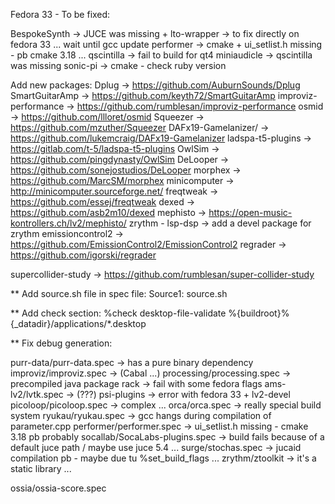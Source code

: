 Fedora 33 - To be fixed:

BespokeSynth -> JUCE was missing + lto-wrapper -> to fix directly on fedora 33 ... wait until gcc update
performer	 -> cmake + ui_setlist.h missing - pb cmake 3.18 ...
qscintilla	 -> fail to build for qt4
miniaudicle	 -> qscintilla was missing
sonic-pi	 -> cmake - check ruby version

Add new packages:
 Dplug                -> https://github.com/AuburnSounds/Dplug
 SmartGuitarAmp       -> https://github.com/keyth72/SmartGuitarAmp
 improviz-performance -> https://github.com/rumblesan/improviz-performance
 osmid                -> https://github.com/llloret/osmid
 Squeezer             -> https://github.com/mzuther/Squeezer
 DAFx19-Gamelanizer/  -> https://github.com/lukemcraig/DAFx19-Gamelanizer
 ladspa-t5-plugins    -> https://gitlab.com/t-5/ladspa-t5-plugins
 OwlSim               -> https://github.com/pingdynasty/OwlSim
 DeLooper             -> https://github.com/sonejostudios/DeLooper
 morphex              -> https://github.com/MarcSM/morphex
 minicomputer         -> http://minicomputer.sourceforge.net/
 freqtweak            -> https://github.com/essej/freqtweak
 dexed                -> https://github.com/asb2m10/dexed
 mephisto             -> https://open-music-kontrollers.ch/lv2/mephisto/
 zrythm - lsp-dsp     -> add a devel package for zrythm
 emissioncontrol2     -> https://github.com/EmissionControl2/EmissionControl2
 regrader             -> https://github.com/igorski/regrader
 
 supercollider-study  -> https://github.com/rumblesan/super-collider-study
 
** Add source.sh file in spec file:
Source1: source.sh

** Add check section:
%check
desktop-file-validate %{buildroot}%{_datadir}/applications/*.desktop

** Fix debug generation:

purr-data/purr-data.spec       -> has a pure binary dependency
improviz/improviz.spec         -> (Cabal ...)
processing/processing.spec     -> precompiled java package
rack				           -> fail with some fedora flags
ams-lv2/lvtk.spec              -> (???)
psi-plugins                    -> error with fedora 33 + lv2-devel
picoloop/picoloop.spec         -> complex ...
orca/orca.spec                 -> really special build system
ryukau/ryukau.spec             -> gcc hangs during compilation of parameter.cpp
performer/performer.spec       -> ui_setlist.h missing - cmake 3.18 pb probably
socallab/SocaLabs-plugins.spec -> build fails because of a default juce path / maybe use juce 5.4 ...
surge/stochas.spec             -> jucaid compilation pb - maybe due tu %set_build_flags ...
zrythm/ztoolkit                -> it's a static library ...

ossia/ossia-score.spec
